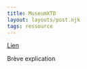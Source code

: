 ```yaml
---
title: MuseumXTD
layout: layouts/post.njk
tags: ressource
---
```


[Lien](https://codingdavinci.de/en)

Brève explication